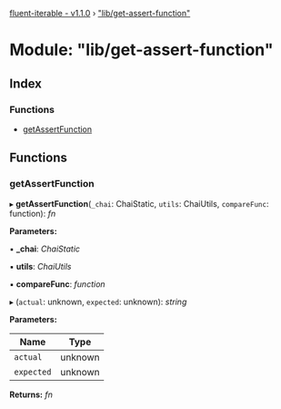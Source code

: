[fluent-iterable - v1.1.0](../README.md) › ["lib/get-assert-function"](_lib_get_assert_function_.md)

# Module: "lib/get-assert-function"

## Index

### Functions

* [getAssertFunction](_lib_get_assert_function_.md#getassertfunction)

## Functions

###  getAssertFunction

▸ **getAssertFunction**(`_chai`: ChaiStatic, `utils`: ChaiUtils, `compareFunc`: function): *fn*

**Parameters:**

▪ **_chai**: *ChaiStatic*

▪ **utils**: *ChaiUtils*

▪ **compareFunc**: *function*

▸ (`actual`: unknown, `expected`: unknown): *string*

**Parameters:**

Name | Type |
------ | ------ |
`actual` | unknown |
`expected` | unknown |

**Returns:** *fn*
